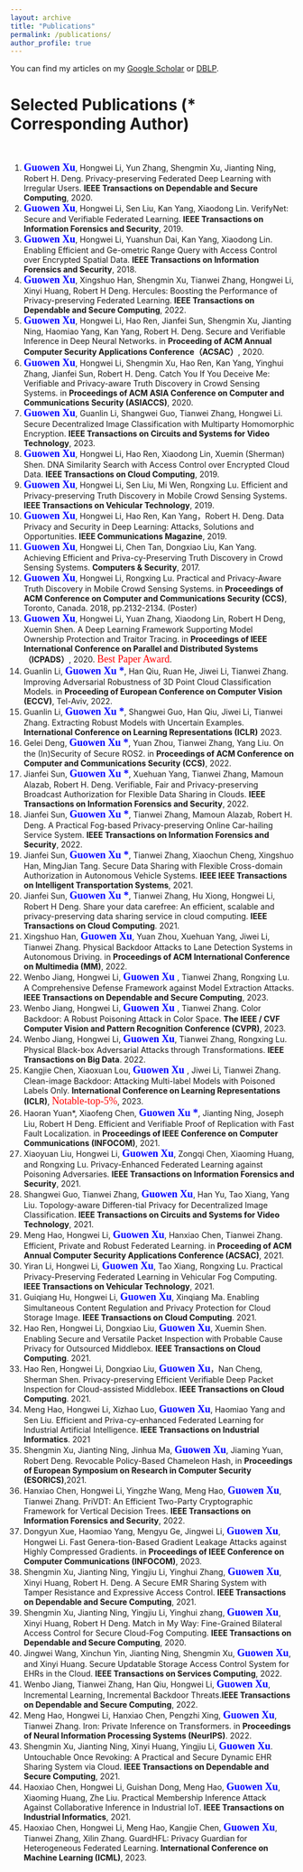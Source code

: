 ```yaml
---
layout: archive
title: "Publications"
permalink: /publications/
author_profile: true
---
```



You can find my articles on my [Google Scholar](https://scholar.google.com.hk/citations?user=MDKdG80AAAAJ&hl=zh-CN) or [DBLP](https://dblp.org/pid/87/10142.html).

**Selected Publications** (\* Corresponding Author) 
======
&nbsp;&nbsp;&nbsp;&nbsp;&nbsp;&nbsp;&nbsp;&nbsp;


 
1. **<font face="Times New Roman" color=blue size=4> Guowen Xu</font>**, Hongwei Li, Yun Zhang, Shengmin Xu, Jianting Ning, Robert H. Deng. Privacy-preserving Federated Deep Learning with Irregular Users. **IEEE Transactions on Dependable and Secure Computing**, 2020. 
2. **<font face="Times New Roman" color=blue size=4> Guowen Xu</font>**, Hongwei Li, Sen Liu, Kan Yang, Xiaodong Lin. VerifyNet: Secure and Verifiable Federated Learning. **IEEE Transactions on Information Forensics and Security**, 2019.
3. **<font face="Times New Roman" color=blue size=4> Guowen Xu</font>**, Hongwei Li, Yuanshun Dai, Kan Yang, Xiaodong Lin. Enabling Efficient and Ge-ometric Range Query with Access Control over Encrypted Spatial Data. **IEEE Transactions on Information Forensics and Security**,  2018.
4. **<font face="Times New Roman" color=blue size=4> Guowen Xu</font>**, Xingshuo Han, Shengmin Xu, Tianwei Zhang, Hongwei Li, Xinyi Huang, Robert H Deng. Hercules: Boosting the Performance of Privacy-preserving Federated Learning. **IEEE Transactions on Dependable and Secure Computing**, 2022. 
5. **<font face="Times New Roman" color=blue size=4> Guowen Xu</font>**, Hongwei Li, Hao Ren, Jianfei Sun, Shengmin Xu, Jianting Ning, Haomiao Yang, Kan Yang, Robert H. Deng. Secure and Verifiable Inference in Deep Neural Networks. in **Proceeding of ACM Annual Computer Security Applications Conference（ACSAC）**, 2020. 
6. **<font face="Times New Roman" color=blue size=4> Guowen Xu</font>**, Hongwei Li, Shengmin Xu, Hao Ren, Kan Yang, Yinghui Zhang, Jianfei Sun, Robert H. Deng. Catch You If You Deceive Me: Verifiable and Privacy-aware Truth Discovery in Crowd Sensing Systems. in **Proceedings of ACM ASIA Conference on Computer and Communications Security (ASIACCS)**, 2020.
7. **<font face="Times New Roman" color=blue size=4> Guowen Xu</font>**, Guanlin Li, Shangwei Guo, Tianwei Zhang, Hongwei Li. Secure Decentralized Image Classification with Multiparty Homomorphic Encryption. **IEEE Transactions on Circuits and Systems for Video Technology**, 2023.
8. **<font face="Times New Roman" color=blue size=4> Guowen Xu</font>**, Hongwei Li, Hao Ren, Xiaodong Lin, Xuemin (Sherman) Shen. DNA Similarity Search with Access Control over Encrypted Cloud Data. **IEEE Transactions on Cloud Computing**, 2019. 
9. **<font face="Times New Roman" color=blue size=4> Guowen Xu</font>**, Hongwei Li, Sen Liu, Mi Wen, Rongxing Lu. Efficient and Privacy-preserving Truth Discovery in Mobile Crowd Sensing Systems. **IEEE Transactions on Vehicular Technology**,  2019.
10. **<font face="Times New Roman" color=blue size=4> Guowen Xu</font>**, Hongwei Li, Hao Ren, Kan Yang，Robert H. Deng. Data Privacy and Security in Deep Learning: Attacks, Solutions and Opportunities. **IEEE Communications Magazine**, 2019. 
11. **<font face="Times New Roman" color=blue size=4> Guowen Xu</font>**, Hongwei Li, Chen Tan, Dongxiao Liu, Kan Yang. Achieving Efficient and Priva-cy-Preserving Truth Discovery in Crowd Sensing Systems. **Computers & Security**, 2017.
12. **<font face="Times New Roman" color=blue size=4> Guowen Xu</font>**, Hongwei Li, Rongxing Lu. Practical and Privacy-Aware Truth Discovery in Mobile Crowd Sensing Systems. in **Proceedings of ACM  Conference on Computer and Communications Security (CCS)**, Toronto, Canada. 2018, pp.2132-2134. (Poster)
13. **<font face="Times New Roman" color=blue size=4> Guowen Xu</font>**, Hongwei Li, Yuan Zhang, Xiaodong Lin, Robert H Deng, Xuemin Shen. A Deep Learning Framework Supporting Model Ownership Protection and Traitor Tracing. in **Proceedings of IEEE International Conference on Parallel and Distributed Systems （ICPADS）**, 2020. <font face="Times New Roman" color=red size=4> Best Paper Award</font>.
14. Guanlin Li, **<font face="Times New Roman" color=blue size=4> Guowen Xu *</font>**, Han Qiu, Ruan He, Jiwei Li,  Tianwei Zhang. Improving Adversarial Robustness of 3D Point Cloud Classification Models. in **Proceeding of  European Conference on Computer Vision (ECCV)**, Tel-Aviv, 2022.
15. Guanlin Li, **<font face="Times New Roman" color=blue size=4> Guowen Xu *</font>**, Shangwei Guo, Han Qiu, Jiwei Li, Tianwei Zhang. Extracting Robust Models with Uncertain Examples. **International Conference on Learning Representations (ICLR)** 2023.
16. Gelei Deng, **<font face="Times New Roman" color=blue size=4> Guowen Xu *</font>**, Yuan Zhou, Tianwei Zhang, Yang Liu. On the (In)Security of Secure ROS2. in **Proceedings of ACM  Conference on Computer and Communications Security (CCS)**, 2022. 
17. Jianfei Sun, **<font face="Times New Roman" color=blue size=4> Guowen Xu *</font>**, Xuehuan Yang, Tianwei Zhang, Mamoun Alazab, Robert H. Deng. Verifiable, Fair and Privacy-preserving Broadcast Authorization for Flexible Data Sharing in Clouds. **IEEE Transactions on Information Forensics and Security**, 2022.
18. Jianfei Sun, **<font face="Times New Roman" color=blue size=4> Guowen Xu *</font>**, Tianwei Zhang, Mamoun Alazab, Robert H. Deng. A Practical Fog-based Privacy-preserving Online Car-hailing Service System. **IEEE Transactions on Information Forensics and Security**, 2022.
19. Jianfei Sun,  **<font face="Times New Roman" color=blue size=4> Guowen Xu *</font>**, Tianwei Zhang, Xiaochun Cheng, Xingshuo Han, MingJian Tang. Secure Data Sharing with Flexible Cross-domain Authorization in Autonomous Vehicle Systems. **IEEE IEEE Transactions on Intelligent Transportation Systems**, 2021.
20. Jianfei Sun,  **<font face="Times New Roman" color=blue size=4> Guowen Xu *</font>**, Tianwei Zhang, Hu Xiong, Hongwei Li, Robert H Deng. Share your data carefree: An efficient, scalable and privacy-preserving data sharing service in cloud computing. **IEEE Transactions on Cloud Computing**. 2021. 
21. Xingshuo Han, **<font face="Times New Roman" color=blue size=4> Guowen Xu</font>**, Yuan Zhou, Xuehuan Yang, Jiwei Li, Tianwei Zhang. Physical Backdoor Attacks to Lane Detection Systems in Autonomous Driving. in **Proceedings of ACM International Conference on Multimedia (MM)**, 2022.
22. Wenbo Jiang, Hongwei Li, **<font face="Times New Roman" color=blue size=4> Guowen Xu </font>**, Tianwei Zhang, Rongxing Lu. A Comprehensive Defense Framework against Model Extraction Attacks. **IEEE Transactions on Dependable and Secure Computing**, 2023.
23. Wenbo Jiang, Hongwei Li, **<font face="Times New Roman" color=blue size=4> Guowen Xu </font>**, Tianwei Zhang. Color Backdoor: A Robust Poisoning Attack in Color Space. **The IEEE / CVF Computer Vision and Pattern Recognition Conference (CVPR)**, 2023.
24. Wenbo Jiang, Hongwei Li, **<font face="Times New Roman" color=blue size=4> Guowen Xu</font>**, Tianwei Zhang, Rongxing Lu. Physical Black-box Adversarial Attacks through Transformations. **IEEE Transactions on Big Data**. 2022.
25. Kangjie Chen, Xiaoxuan Lou, **<font face="Times New Roman" color=blue size=4> Guowen Xu </font>**, Jiwei Li, Tianwei Zhang. Clean-image Backdoor: Attacking Multi-label Models with Poisoned Labels Only. **International Conference on Learning Representations (ICLR)**, <font face="Times New Roman" color=red size=4> Notable-top-5%</font>, 2023.
26. Haoran Yuan\*, Xiaofeng Chen, **<font face="Times New Roman" color=blue size=4> Guowen Xu *</font>**, Jianting Ning, Joseph Liu, Robert H Deng.  Efficient and Verifiable Proof of Replication with Fast Fault Localization. in **Proceedings of IEEE Conference on Computer Communications (INFOCOM)**, 2021.
28. Xiaoyuan Liu, Hongwei Li, **<font face="Times New Roman" color=blue size=4> Guowen Xu</font>**, Zongqi Chen, Xiaoming Huang, and Rongxing Lu. Privacy-Enhanced Federated Learning against Poisoning Adversaries. **IEEE Transactions on Information Forensics and Security**, 2021.
29. Shangwei Guo, Tianwei Zhang, **<font face="Times New Roman" color=blue size=4> Guowen Xu</font>**, Han Yu, Tao Xiang, Yang Liu. Topology-aware Differen-tial Privacy for Decentralized Image Classification. **IEEE Transactions on Circuits and Systems for Video Technology**, 2021.
30. Meng Hao, Hongwei Li, **<font face="Times New Roman" color=blue size=4> Guowen Xu</font>**, Hanxiao Chen, Tianwei Zhang. Efficient, Private and Robust Federated Learning. in **Proceeding of ACM Annual Computer Security Applications Conference (ACSAC)**, 2021.
31. Yiran Li, Hongwei Li,  **<font face="Times New Roman" color=blue size=4> Guowen Xu</font>**, Tao Xiang, Rongxing Lu. Practical Privacy-Preserving Federated Learning in Vehicular Fog Computing. **IEEE Transactions on Vehicular Technology**, 2021. 
32. Guiqiang Hu, Hongwei Li, **<font face="Times New Roman" color=blue size=4> Guowen Xu</font>**, Xinqiang Ma. Enabling Simultaneous Content Regulation and Privacy Protection for Cloud Storage Image. **IEEE Transactions on Cloud Computing**. 2021.
33. Hao Ren, Hongwei Li, Dongxiao Liu,  **<font face="Times New Roman" color=blue size=4> Guowen Xu</font>**, Xuemin Shen. Enabling Secure and Versatile Packet Inspection with Probable Cause Privacy for Outsourced Middlebox. **IEEE Transactions on Cloud Computing**. 2021. 
34. Hao Ren, Hongwei Li, Dongxiao Liu,  **<font face="Times New Roman" color=blue size=4> Guowen Xu</font>**，Nan Cheng, Sherman Shen. Privacy-preserving Efficient Verifiable Deep Packet Inspection for Cloud-assisted Middlebox.  **IEEE Transactions on Cloud Computing**. 2021.  
35. Meng Hao, Hongwei Li, Xizhao Luo, **<font face="Times New Roman" color=blue size=4> Guowen Xu</font>**, Haomiao Yang and Sen Liu. Efficient and Priva-cy-enhanced Federated Learning for Industrial Artificial Intelligence. **IEEE Transactions on Industrial Informatics**. 2021 
36. Shengmin Xu, Jianting Ning, Jinhua Ma, **<font face="Times New Roman" color=blue size=4> Guowen Xu</font>**, Jiaming Yuan, Robert Deng. Revocable Policy-Based Chameleon Hash, in **Proceedings of European Symposium on Research in Computer Security (ESORICS)**,2021. 
37. Hanxiao Chen, Hongwei Li, Yingzhe Wang, Meng Hao,  **<font face="Times New Roman" color=blue size=4> Guowen Xu</font>**, Tianwei Zhang. PriVDT: An Efficient Two-Party Cryptographic Framework for Vertical Decision Trees. **IEEE Transactions on Information Forensics and Security**, 2022.
38. Dongyun Xue, Haomiao Yang, Mengyu Ge, Jingwei Li, **<font face="Times New Roman" color=blue size=4> Guowen Xu</font>**, Hongwei Li. Fast Genera-tion-Based Gradient Leakage Attacks against Highly Compressed Gradients. in  **Proceedings of IEEE Conference on Computer Communications (INFOCOM)**, 2023.
39. Shengmin Xu, Jianting Ning, Yingjiu Li, Yinghui Zhang, **<font face="Times New Roman" color=blue size=4> Guowen Xu</font>**, Xinyi Huang, Robert H. Deng. A Secure EMR Sharing System with Tamper Resistance and Expressive Access Control. **IEEE Transactions on Dependable and Secure Computing**, 2021. 
40. Shengmin Xu, Jianting Ning, Yingjiu Li, Yinghui zhang, **<font face="Times New Roman" color=blue size=4> Guowen Xu</font>**, Xinyi Huang, Robert H Deng. Match in My Way: Fine-Grained Bilateral Access Control for Secure Cloud-Fog Computing. **IEEE Transactions on Dependable and Secure Computing**, 2020.  
41. Jingwei Wang, Xinchun Yin, Jianting Ning, Shengmin Xu, **<font face="Times New Roman" color=blue size=4> Guowen Xu</font>**, and Xinyi Huang. Secure Updatable Storage Access Control System for EHRs in the Cloud. **IEEE Transactions on Services Computing**, 2022.
42. Wenbo Jiang, Tianwei Zhang, Han Qiu, Hongwei Li, **<font face="Times New Roman" color=blue size=4> Guowen Xu</font>**, Incremental Learning, Incremental Backdoor Threats.**IEEE Transactions on Dependable and Secure Computing**, 2022. 
43. Meng Hao, Hongwei Li, Hanxiao Chen, Pengzhi Xing, **<font face="Times New Roman" color=blue size=4> Guowen Xu</font>**, Tianwei Zhang. Iron: Private Inference on Transformers. in **Proceedings of Neural Information Processing Systems (NeurIPS)**. 2022.
44. Shengmin Xu, Jianting Ning, Xinyi Huang, Yingjiu Li, **<font face="Times New Roman" color=blue size=4> Guowen Xu</font>**. Untouchable Once Revoking: A Practical and Secure Dynamic EHR Sharing System via Cloud. **IEEE Transactions on Dependable and Secure Computing**, 2021. 
45. Haoxiao Chen, Hongwei Li, Guishan Dong, Meng Hao, **<font face="Times New Roman" color=blue size=4> Guowen Xu</font>**, Xiaoming Huang, Zhe Liu. Practical Membership Inference Attack Against Collaborative Inference in Industrial IoT. **IEEE Transactions on Industrial Informatics**, 2021.
46. Haoxiao Chen, Hongwei Li, Meng Hao, Kangjie Chen, **<font face="Times New Roman" color=blue size=4> Guowen Xu</font>**, Tianwei Zhang, Xilin Zhang. GuardHFL: Privacy Guardian for Heterogeneous Federated Learning. **International Conference on Machine Learning (ICML)**, 2023.
  
 















